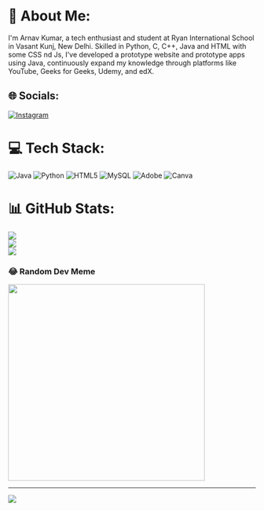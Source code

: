 # 💫 About Me:
I'm Arnav Kumar, a tech enthusiast and student at Ryan International School in Vasant Kunj, New Delhi. Skilled in Python, C, C++, Java and HTML with some CSS nd Js, I've developed a prototype website and prototype apps using Java, continuously expand my knowledge through platforms like YouTube, Geeks for Geeks, Udemy, and edX.


## 🌐 Socials:
[![Instagram](https://img.shields.io/badge/Instagram-%23E4405F.svg?logo=Instagram&logoColor=white)](https://instagram.com/imnot_arnav._) 

# 💻 Tech Stack:
![Java](https://img.shields.io/badge/c-%2300599C.svg?style=for-the-badge&logo=c&logoColor=white) ![Python](https://img.shields.io/badge/python-3670A0?style=for-the-badge&logo=python&logoColor=ffdd54) ![HTML5](https://img.shields.io/badge/html5-%23E34F26.svg?style=for-the-badge&logo=html5&logoColor=white) ![MySQL](https://img.shields.io/badge/mysql-%2300000f.svg?style=for-the-badge&logo=mysql&logoColor=white) ![Adobe](https://img.shields.io/badge/adobe-%23FF0000.svg?style=for-the-badge&logo=adobe&logoColor=white) ![Canva](https://img.shields.io/badge/Canva-%2300C4CC.svg?style=for-the-badge&logo=Canva&logoColor=white)
# 📊 GitHub Stats:
![](https://github-readme-stats.vercel.app/api?username=Arcool613&theme=dark&hide_border=false&include_all_commits=false&count_private=false)<br/>
![](https://github-readme-streak-stats.herokuapp.com/?user=Arcool613&theme=dark&hide_border=false)<br/>
![](https://github-readme-stats.vercel.app/api/top-langs/?username=Arcool613&theme=dark&hide_border=false&include_all_commits=false&count_private=false&layout=compact)

### 😂 Random Dev Meme
<img src='https://randommeme-five.vercel.app/' style="height: 400px;"/>

---
[![](https://visitcount.itsvg.in/api?id=Arcool613&icon=0&color=0)](https://visitcount.itsvg.in)

<!-- Proudly created with GPRM ( https://gprm.itsvg.in ) -->
